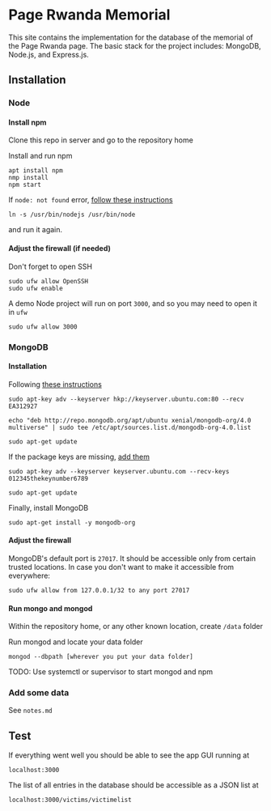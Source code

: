 # Page Rwanda Memorial

This site contains the implementation for the database of the memorial of the Page Rwanda page. The basic stack for the project includes: MongoDB, Node.js, and Express.js.

## Installation

### Node

#### Install npm

Clone this repo in server and go to the repository home

Install and run npm

```
apt install npm
nmp install
npm start
```

If ```node: not found``` error, [follow these instructions](https://github.com/animetosho/Nyuu/issues/14)

```
ln -s /usr/bin/nodejs /usr/bin/node
```

and run it again.

#### Adjust the firewall (if needed)

Don't forget to open SSH

```
sudo ufw allow OpenSSH
sudo ufw enable
```


A demo Node project will run on port ```3000```, and so you may need to open it in ```ufw```

```
sudo ufw allow 3000
```

### MongoDB

#### Installation

Following [these instructions](https://www.digitalocean.com/community/tutorials/how-to-install-mongodb-on-ubuntu-16-04)


```
sudo apt-key adv --keyserver hkp://keyserver.ubuntu.com:80 --recv EA312927

echo "deb http://repo.mongodb.org/apt/ubuntu xenial/mongodb-org/4.0 multiverse" | sudo tee /etc/apt/sources.list.d/mongodb-org-4.0.list

sudo apt-get update
```

If the package keys are missing, [add them](https://chrisjean.com/fix-apt-get-update-the-following-signatures-couldnt-be-verified-because-the-public-key-is-not-available/)

```
sudo apt-key adv --keyserver keyserver.ubuntu.com --recv-keys 012345thekeynumber6789

sudo apt-get update
```

Finally, install MongoDB

```
sudo apt-get install -y mongodb-org
```

#### Adjust the firewall

MongoDB's default port is ```27017```. It should be accessible only from certain trusted locations. In case you don't want to make it accessible from everywhere:

```
sudo ufw allow from 127.0.0.1/32 to any port 27017
```


#### Run mongo and mongod

Within the repository home, or any other known location, create ```/data``` folder

Run mongod and locate your data folder

```
mongod --dbpath [wherever you put your data folder]
```


TODO: Use systemctl or supervisor to start mongod and npm


### Add some data

See ```notes.md```

## Test

If everything went well you should be able to see the app GUI running at

```
localhost:3000
```

The list of all entries in the database should be accessible as a JSON list at

```
localhost:3000/victims/victimelist
```
